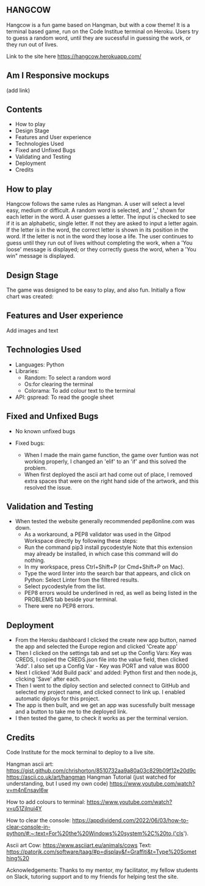 ## HANGCOW 
Hangcow is a fun game based on Hangman, but with a cow theme! It is a terminal based game, run on the Code Institue terminal on Heroku. Users try to guess a random word, until they are sucessful in guessing the work, or they run out of lives.

Link to the site here https://hangcow.herokuapp.com/

## Am I Responsive mockups
(add link)

## Contents
* How to play
* Design Stage
* Features and User experience
* Technologies Used
* Fixed and Unfixed Bugs
* Validating and Testing
* Deployment
* Credits


## How to play

Hangcow follows the same rules as Hangman. A user will select a level easy, medium or difficult. A random word is selected, and '_' shown for each letter in the word. A user guesses a letter. The input is checked to see if it is an alphabetic, single letter. If not they are asked to input a letter again. If the letter is in the word, the correct letter is shown in its position in the word. If the letter is not in the word they loose a life. The user continues to guess until they run out of lives without completing the work, when a 'You loose' message is displayed; or they correctly guess the word, when a 'You win" message is displayed.

## Design Stage

The game was designed to be easy to play, and also fun.
Initially a flow chart was created: 


## Features and User experience

Add images and text

## Technologies Used

* Languages: Python 
* Libraries:  
    * Random: To select a random word
    * Os:for clearing the terminal
    * Colorama: To add colour text to the terminal
* API: gspread: To read the google sheet  

## Fixed and Unfixed Bugs

* No known unfixed bugs

* Fixed bugs:
    * When I made the main game function, the game over funtion was not working properly, I changed an 'elif' to an 'if' and this solved the problem.
    * When first deployed the ascii art had come out of place, I removed extra spaces that were on the right hand side of the artwork, and this resolved the issue.

## Validation and Testing

* When tested the website generally recommended pep8online.com was down. 
    * As a workaround, a PEP8 validator was used in the Gitpod Workspace directly by following these steps:
    * Run the command pip3 install pycodestyle  Note that this extension may already be installed, in which case this command will do nothing.
    * In my workspace, press Ctrl+Shift+P (or Cmd+Shift+P on Mac).
    * Type the word linter into the search bar that appears, and click on Python: Select Linter from the filtered results.
    * Select pycodestyle from the list.
    * PEP8 errors would be underlined in red, as well as being listed in the PROBLEMS tab beside your terminal.
    * There were no PEP8 errors.

## Deployment

* From the Heroku dashboard I clicked the create new app button, named the app and selected the Europe region and clicked 'Create app'
* Then I clicked on the settings tab and set up the Config Vars: Key was CREDS, I copied the CREDS.json file into the value field, then clicked 'Add'. I also set up a Config Var - Key was PORT and value was 8000
* Next I clicked 'Add Build pack' and added: Python first and then node.js, clicking 'Save' after each.
* Then I went to the diploy section and selected connect to GitHub and selected my project name, and clicked connect to link up. I enabled automatic diploys for this project.
* The app is then built, and we get an app was sucessfully built message and a button to take me to the deployed link.
* I then tested the game, to check it works as per the terminal version. 

## Credits
Code Institute for the mock terminal to deploy to a live site.

Hangman ascii art:
https://gist.github.com/chrishorton/8510732aa9a80a03c829b09f12e20d9c
https://ascii.co.uk/art/hangman
Hangman Tutorial (just watched for understanding, but I used my own code)
https://www.youtube.com/watch?v=m4nEnsavl6w

How to add colours to terminal:
https://www.youtube.com/watch?v=u51Zjlnui4Y

How to clear the console:
https://appdividend.com/2022/06/03/how-to-clear-console-in-python/#:~:text=For%20the%20Windows%20system%2C%20to,('cls').

Ascii art
Cow: https://www.asciiart.eu/animals/cows
Text: https://patorjk.com/software/taag/#p=display&f=Graffiti&t=Type%20Something%20

Acknowledgements: Thanks to my mentor, my facilitator, my fellow students on Slack, tutoring support and to my friends for helping test the site.